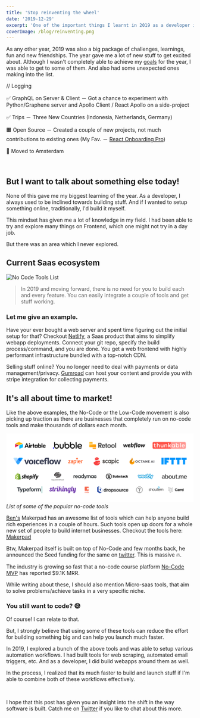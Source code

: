 ```yaml
---
title: 'Stop reinventing the wheel'
date: '2019-12-29'
excerpt: 'One of the important things I learnt in 2019 as a developer is to not reinvent the wheel. Develop only the things that are completely custom solutions.'
coverImage: /blog/reinventing.png
---
```


As any other year, 2019 was also a big package of challenges, learnings, fun and new friendships. The year gave me a lot of new stuff to get excited about. Although I wasn't completely able to achieve my [goals](https://apvarun.com/blog/2019-year-goals) for the year, I was able to get to some of them. And also had some unexpected ones making into the list.

// Logging

✅ GraphQL on Server & Client － Got a chance to experiment with Python/Graphene server and Apollo Client / React Apollo on a side-project

✅ Trips － Three New Countries (Indonesia, Netherlands, Germany)

🟧 Open Source － Created a couple of new projects, not much contributions to existing ones
(My Fav. － [React Onboarding Pro](https://github.com/apvarun/react-onboarding-pro))

🌟 Moved to Amsterdam

<br />

## But I want to talk about something else today!

None of this gave me my biggest learning of the year. As a developer, I always used to be inclined towards building stuff. And if I wanted to setup something online, traditionally, I'd build it myself.

This mindset has given me a lot of knowledge in my field. I had been able to try and explore many things on Frontend, which one might not try in a day job.

But there was an area which I never explored.

<div class="center">

## Current Saas ecosystem

</div>

![No Code Tools List](./saas-tools.png)

> In 2019 and moving forward, there is no need for you to build each and every feature. You can easily integrate a couple of tools and get stuff working.

### Let me give an example.

Have your ever bought a web server and spent time figuring out the initial setup for that?
Checkout [Netlify](https://www.netlify.com/), a Saas product that aims to simplify webapp deployments. Connect your git repo, specify the build process/command, and you are done. You get a web frontend with highly performant infrastructure bundled with a top-notch CDN.

Selling stuff online? You no longer need to deal with payments or data management/privacy. [Gumroad](https://gumroad.com/) can host your content and provide you with stripe integration for collecting payments.

## It's all about time to market!

Like the above examples, the No-Code or the Low-Code movement is also picking up traction as there are businesses that completely run on no-code tools and make thousands of dollars each month.

![No Code Tools List](./no-code-tools.png)
<em>List of some of the popular no-code tools</em>

[Ben's](https://twitter.com/bentossell) Makerpad has an awesome list of tools which can help anyone build rich experiences in a couple of hours. Such tools open up doors for a whole new set of people to build internet businesses. Checkout the tools here: [Makerpad](https://www.makerpad.co/marketplace)

Btw, Makerpad itself is built on top of No-Code and few months back, he announced the Seed funding for the same on [twitter](https://twitter.com/bentossell/status/1169316976466022400?s=21). This is massive 🔥.

The industry is growing so fast that a no-code course platform [No-Code MVP](https://nocodemvp.com/) has reported \$9.1K MRR.

While writing about these, I should also mention Micro-saas tools, that aim to solve problems/achieve tasks in a very specific niche.

### You still want to code? 😅

Of course! I can relate to that.

But, I strongly believe that using some of these tools can reduce the effort for building something big and can help you launch much faster.

In 2019, I explored a bunch of the above tools and was able to setup various automation workflows. I had built tools for web scraping, automated email triggers, etc. And as a developer, I did build webapps around them as well.

In the process, I realized that its much faster to build and launch stuff if I'm able to combine both of these workflows effectively.

<br />

I hope that this post has given you an insight into the shift in the way software is built. Catch me on [Twitter](https://twitter.com/apvarun) if you like to chat about this more.
